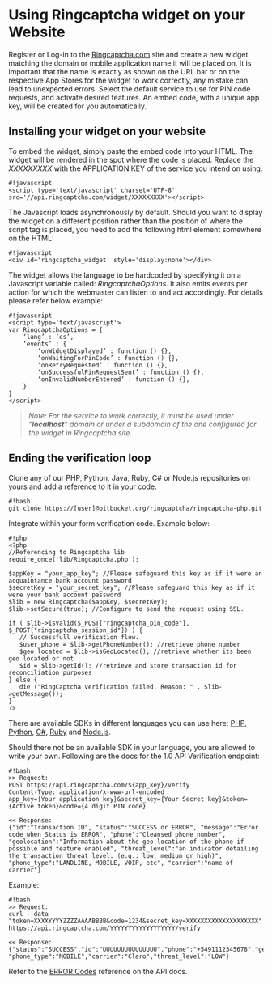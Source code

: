# Using Ringcaptcha widget on your Website

Register or Log-in to the [Ringcaptcha.com](http://ringcaptcha.com) site and create a new widget matching the domain or mobile application name it will be placed on. It is important that the name is exactly as shown on the URL bar or on the respective App Stores for the widget to work correctly, any mistake can lead to unexpected errors. Select the default service to use for PIN code requests, and activate desired features. An embed code, with a unique app key, will be created for you automatically.

## Installing your widget on your website

To embed the widget, simply paste the embed code into your HTML. The widget will be rendered in the spot where the code is placed. Replace the _XXXXXXXXX_ with the APPLICATION KEY of the service you intend on using.

    #!javascript
    <script type='text/javascript' charset='UTF-8' src='//api.ringcaptcha.com/widget/XXXXXXXXX'></script>

The Javascript loads asynchronously by default. Should you want to display the widget on a different position rather than the position of where the script tag is placed, you need to add the following html element somewhere on the HTML:

	#!javascript
    <div id='ringcaptcha_widget' style='display:none'></div> 

The widget allows the language to be hardcoded by specifying it on a Javascript variable called: _RingcaptchaOptions_. It also emits events per action for which the webmaster can listen to and act accordingly. For details please refer below example:

	#!javascript
    <script type='text/javascript'>
	var RingcaptchaOptions = {
		‘lang’ : ‘es’,
		‘events’ : {
			‘onWidgetDisplayed’ : function () {},
			‘onWaitingForPinCode’ : function () {},
			‘onRetryRequested’ : function () {},
			‘onSuccessfulPinRequestSent’ : function () {},
			‘onInvalidNumberEntered’ : function () {},
		}
	}
	</script>


> _Note: For the service to work correctly, it must be used under “**localhost**” domain or under a subdomain of the one configured for the widget in Ringcaptcha site._

## Ending the verification loop

Clone any of our PHP, Python, Java, Ruby, C# or Node.js repositories on yours and add a reference to it in your code.

    #!bash
    git clone https://[user]@bitbucket.org/ringcaptcha/ringcaptcha-php.git

Integrate within your form verification code. Example below:

	#!php
    <?php  
    //Referencing to Ringcaptcha lib 
    require_once('lib/Ringcaptcha.php');  
    
    $appKey = "your_app_key"; //Please safeguard this key as if it were an acquaintance bank account password 
    $secretKey = "your_secret_key"; //Please safeguard this key as if it were your bank account password  
    $lib = new Ringcaptcha($appKey, $secretKey);  
    $lib->setSecure(true); //Configure to send the request using SSL.
    
    if ( $lib->isValid($_POST["ringcaptcha_pin_code"], $_POST["ringcaptcha_session_id"]) ) {    
	   // Successfull verification flow.   
	   $user_phone = $lib->getPhoneNumber(); //retrieve phone number
	   $geo_located = $lib->isGeoLocated(); //retrieve whether its been geo located or not   
	   $id = $lib->getId(); //retrieve and store transaction id for reconciliation purposes  
	} else {    
	   die ("RingCaptcha verification failed. Reason: " . $lib->getMessage());  
	}  
	?>

There are available SDKs in different languages you can use here: [PHP](https://bitbucket.org/ringcaptcha/ringcaptcha-php/src), [Python](https://bitbucket.org/ringcaptcha/ringcaptcha-python/src), [C#](https://bitbucket.org/ringcaptcha/ringcaptcha-c#/src), [Ruby](https://bitbucket.org/ringcaptcha/ringcaptcha-ruby/src) and [Node.js](https://bitbucket.org/ringcaptcha/ringcaptcha-nodejs/src). 

Should there not be an available SDK in your language, you are allowed to write your own. Following are the docs for the 1.0 API Verification endpoint:

	#!bash
	>> Request:
	POST https://api.ringcaptcha.com/${app_key}/verify
	Content-Type: application/x-www-url-encoded
	app_key={Your application key}&secret_key={Your Secret key}&token={Active token}&code={4 digit PIN code}

	<< Response:
	{"id":"Transaction ID", "status":"SUCCESS or ERROR", "message":"Error code when Status is ERROR", "phone":"Cleansed phone number", "geolocation":"Information about the geo-location of the phone if possible and feature enabled", "threat_level":"an indicator detailing the transaction threat level. (e.g.: low, medium or high)", "phone_type":"LANDLINE, MOBILE, VOIP, etc", "carrier":"name of carrier"}

Example:

	#!bash
	>> Request:
	curl --data "token=XXXXYYYYZZZZAAAABBBB&code=1234&secret_key=XXXXXXXXXXXXXXXXXXXX" https://api.ringcaptcha.com/YYYYYYYYYYYYYYYYYY/verify

	<< Response:
	{"status":"SUCCESS","id":"UUUUUUUUUUUUUUU","phone":"+5491112345678","geolocation":0, "phone_type":"MOBILE","carrier":"Claro","threat_level":"LOW"}

Refer to the [ERROR Codes](https://bitbucket.org/ringcaptcha/ringcaptcha-docs/src/b8ef094514ac8613a73796407dcb02d17746d588/api?at=master) reference on the API docs.
